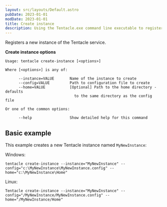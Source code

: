 ```yaml
---
layout: src/layouts/Default.astro
pubDate: 2023-01-01
modDate: 2023-01-01
title: Create instance
description: Using the Tentacle.exe command line executable to register a new instance of the Tentacle service.
---
```


Registers a new instance of the Tentacle service.

**Create instance options**

```text
Usage: tentacle create-instance [<options>]

Where [<options>] is any of:

      --instance=VALUE       Name of the instance to create
      --config=VALUE         Path to configuration file to create
      --home=VALUE           [Optional] Path to the home directory - defaults
                               to the same directory as the config file

Or one of the common options:

      --help                 Show detailed help for this command
```

## Basic example

This example creates a new Tentacle instance named `MyNewInstance`:

Windows:

```
tentacle create-instance --instance="MyNewInstance" --config="c:\MyNewInstance\MyNewInstance.config" --home="c:\MyNewInstance\Home"
```
Linux:

```
Tentacle create-instance --instance="MyNewInstance" --config="/MyNewInstance/MyNewInstance.config" --home="/MyNewInstance/Home"
```

